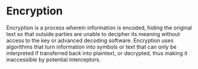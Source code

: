 # Encryption

Encryption is a process wherein information is encoded, hiding the original text so that outside parties are unable to decipher its meaning without access to the key or advanced decoding software. Encryption uses algorithms that turn information into symbols or text that can only be interpreted if transferred back into plaintext, or decrypted, thus making it inaccessible by potential interceptors.

